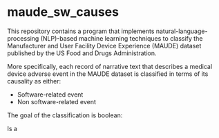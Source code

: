 # maude_sw_causes


This repository contains a program that implements natural-language-processing (NLP)-based machine learning techniques to classify the Manufacturer and User Facility Device Experience (MAUDE) dataset published by the US Food and Drugs Administration.

More specifically, each record of narrative text that describes a medical device adverse event in the MAUDE dataset is classified in terms of its causality as either:

* Software-related event
* Non software-related event




The goal of the classification is boolean:

Is a